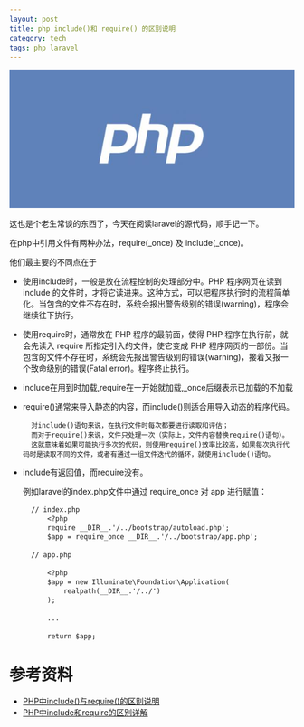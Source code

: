 ```yaml
---
layout: post
title: php include()和 require() 的区别说明
category: tech
tags: php laravel
---
```

![](/assets/img/php.jpg)

这也是个老生常谈的东西了，今天在阅读laravel的源代码，顺手记一下。 

在php中引用文件有两种办法，require(_once) 及 include(_once)。

他们最主要的不同点在于

* 使用include时，一般是放在流程控制的处理部分中。PHP 程序网页在读到 include 的文件时，才将它读进来。这种方式，可以把程序执行时的流程简单化。当包含的文件不存在时，系统会报出警告级别的错误(warning)，程序会继续往下执行。
* 使用require时，通常放在 PHP 程序的最前面，使得 PHP 程序在执行前，就会先读入 require 所指定引入的文件，使它变成 PHP 程序网页的一部份。当包含的文件不存在时，系统会先报出警告级别的错误(warning)，接着又报一个致命级别的错误(Fatal error)。程序终止执行。
* incluce在用到时加载,require在一开始就加载,_once后缀表示已加载的不加载
* require()通常来导入静态的内容，而include()则适合用导入动态的程序代码。 

        对include()语句来说，在执行文件时每次都要进行读取和评估；
        而对于require()来说，文件只处理一次（实际上，文件内容替换require()语句）。
        这就意味着如果可能执行多次的代码，则使用require()效率比较高，如果每次执行代码时是读取不同的文件，或者有通过一组文件迭代的循环，就使用include()语句。

* include有返回值，而require没有。

    例如laravel的index.php文件中通过 require_once 对 app 进行赋值：

        // index.php
            <?php
            require __DIR__.'/../bootstrap/autoload.php';
            $app = require_once __DIR__.'/../bootstrap/app.php';

        // app.php

            <?php
            $app = new Illuminate\Foundation\Application(
                realpath(__DIR__.'/../')
            );
            
            ...

            return $app;
    
# 参考资料

* [PHP中include()与require()的区别说明](http://www.jb51.net/article/22467.htm)
* [PHP中include和require的区别详解](http://blog.csdn.net/shenpengchao/article/details/52326233)
